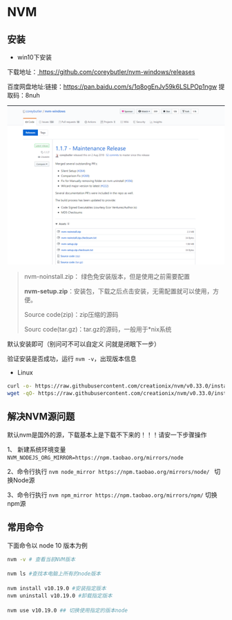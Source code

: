 # NVM

## 安装

- win10下安装

下载地址：[ https://github.com/coreybutler/nvm-windows/releases ]( https://github.com/coreybutler/nvm-windows/releases )

百度网盘地址:链接：https://pan.baidu.com/s/1q8ogEnJv59k6LSLPOp1ngw  提取码：8nuh

![nvm](/img/nvm1.png)

> nvm-noinstall.zip： 绿色免安装版本，但是使用之前需要配置
>
> **nvm-setup.zip**：安装包，下载之后点击安装，无需配置就可以使用，方便。
>
> Source code(zip)：zip压缩的源码
>
> Sourc code(tar.gz)：tar.gz的源码，一般用于*nix系统

默认安装即可（别问可不可以自定义 问就是闭眼下一步）

验证安装是否成功，运行 `nvm -v`，出现版本信息

- Linux

```bash
curl -o- https://raw.githubusercontent.com/creationix/nvm/v0.33.0/install.sh | bash
wget -qO- https://raw.githubusercontent.com/creationix/nvm/v0.33.0/install.sh | bash
```

## 解决NVM源问题

默认nvm是国外的源，下载基本上是下载不下来的！！！请安一下步骤操作

1、  新建系统环境变量 `NVM_NODEJS_ORG_MIRROR=https://npm.taobao.org/mirrors/node`

2、命令行执行   `nvm node_mirror https://npm.taobao.org/mirrors/node/ ` 切换Node源

3、命令行执行 ` nvm npm_mirror https://npm.taobao.org/mirrors/npm/ `  切换npm源

## 常用命令

 下面命令以 node 10 版本为例

```bash
nvm -v # 查看当前NVM版本

nvm ls #查找本电脑上所有的node版本

nvm install v10.19.0 #安装指定版本
nvm uninstall v10.19.0 #卸载指定版本

nvm use v10.19.0 ## 切换使用指定的版本node
```

